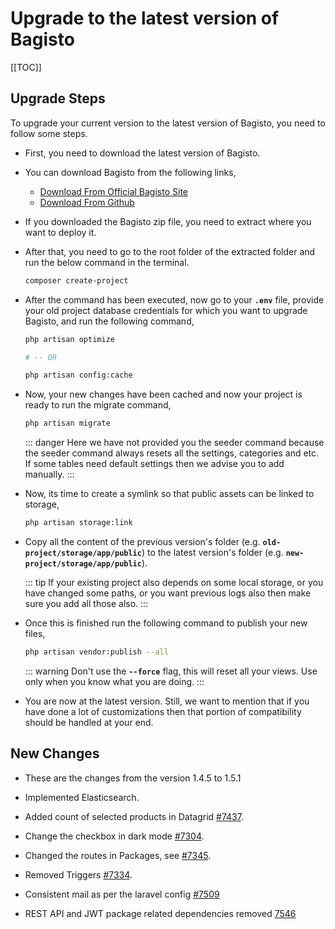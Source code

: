 # Upgrade to the latest version of Bagisto

[[TOC]]

## Upgrade Steps

To upgrade your current version to the latest version of Bagisto, you need to follow some steps.

- First, you need to download the latest version of Bagisto.

- You can download Bagisto from the following links,

  - [Download From Official Bagisto Site](https://bagisto.com/en/download/)
  - [Download From Github](https://github.com/bagisto/bagisto)

- If you downloaded the Bagisto zip file, you need to extract where you want to deploy it. 
- After that, you need to go to the root folder of the extracted folder and run the below command in the terminal.

  ~~~sh
  composer create-project
  ~~~

- After the command has been executed, now go to your **`.env`** file, provide your old project database credentials for which you want to upgrade Bagisto, and run the following command,

  ~~~sh
  php artisan optimize

  # -- OR

  php artisan config:cache
  ~~~

- Now, your new changes have been cached and now your project is ready to run the migrate command,

  ~~~sh
  php artisan migrate
  ~~~

  ::: danger
    Here we have not provided you the seeder command because the seeder command always resets all the settings, categories and etc. If some tables need default settings then we advise you to add manually.
  :::

- Now, its time to create a symlink so that public assets can be linked to storage,

  ~~~sh
  php artisan storage:link
  ~~~

- Copy all the content of the previous version's folder (e.g. **`old-project/storage/app/public`**) to the latest version's folder (e.g. **`new-project/storage/app/public`**).

  ::: tip
    If your existing project also depends on some local storage, or you have changed some paths, or you want previous logs also then make sure you add all those also.
  :::

- Once this is finished run the following command to publish your new files,

  ~~~sh
  php artisan vendor:publish --all
  ~~~

  ::: warning
    Don't use the **`--force`** flag, this will reset all your views. Use only when you know what you are doing.
  :::

- You are now at the latest version. Still, we want to mention that if you have done a lot of customizations then that portion of compatibility should be handled at your end.

## New Changes

- These are the changes from the version 1.4.5 to 1.5.1

- Implemented Elasticsearch.
- Added count of selected products in Datagrid [#7437](https://github.com/bagisto/bagisto/pull/7437).
- Change the checkbox in dark mode [#7304](https://github.com/bagisto/bagisto/pull/7304).
- Changed the routes in Packages, see [#7345](https://github.com/bagisto/bagisto/pull/7345).
- Removed Triggers [#7334](https://github.com/bagisto/bagisto/pull/).
- Consistent mail as per the laravel config [#7509](https://github.com/bagisto/bagisto/pull/7509)
- REST API and JWT package related dependencies removed [7546](https://github.com/bagisto/bagisto/pull/7546)